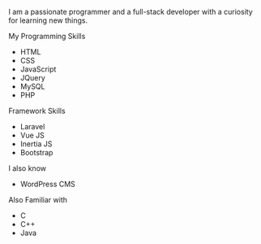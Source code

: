 I am a passionate programmer and a full-stack developer with a curiosity for learning new things.
 
My Programming Skills
* HTML
* CSS
* JavaScript
* JQuery
* MySQL
* PHP

Framework Skills
* Laravel
* Vue JS
* Inertia JS
* Bootstrap

I also know
 
* WordPress CMS
 
Also Familiar with
* C
* C++
* Java
 


 
 
 


